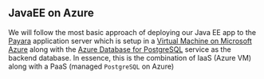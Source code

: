 ## JavaEE on Azure

We will follow the most basic approach of deploying our Java EE app to the [Payara](https://payara.fish) application server which is setup in a [Virtual Machine on Microsoft Azure](https://azure.microsoft.com/services/virtual-machines/?WT.mc_id=javaeeonazureiaas-github-abhishgu) along with the [Azure Database for PostgreSQL](https://azure.microsoft.com/services/postgresql/?WT.mc_id=javaeeonazureiaas-github-abhishgu) service as the backend database. In essence, this is the combination of IaaS (Azure VM) along with a PaaS (managed `PostgreSQL` on Azure) 
